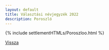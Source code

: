 ```yaml
---
layout: default
title: Választási névjegyzék 2022
description: Poroszló
---
```


{% include settlementHTMLs/Poroszloo.html %}

[Vissza](./)